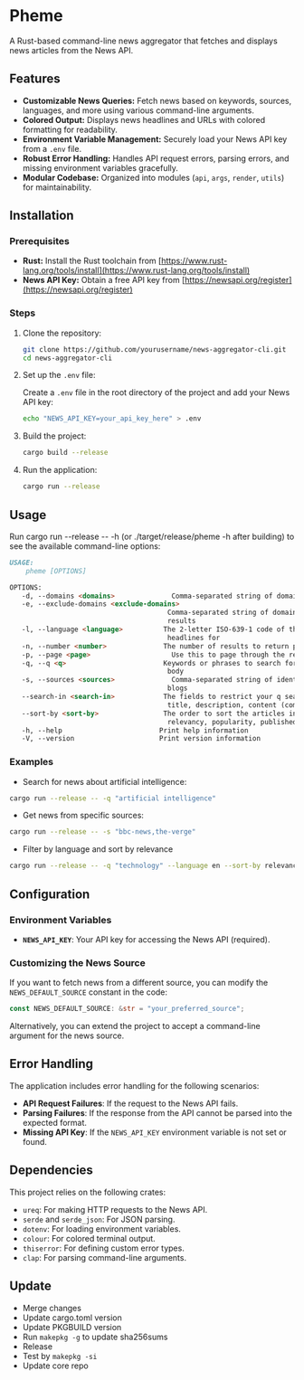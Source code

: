 # Pheme

A Rust-based command-line news aggregator that fetches and displays news articles from the News API.  

## Features

- **Customizable News Queries:** Fetch news based on keywords, sources, languages, and more using various command-line arguments.
- **Colored Output:**  Displays news headlines and URLs with colored formatting for readability.
- **Environment Variable Management:** Securely load your News API key from a `.env` file.
- **Robust Error Handling:** Handles API request errors, parsing errors, and missing environment variables gracefully.
- **Modular Codebase:** Organized into modules (`api`, `args`, `render`, `utils`) for maintainability.

## Installation

### Prerequisites

- **Rust:** Install the Rust toolchain from [https://www.rust-lang.org/tools/install](https://www.rust-lang.org/tools/install)
- **News API Key:** Obtain a free API key from [https://newsapi.org/register](https://newsapi.org/register)

### Steps

1. Clone the repository:

   ```bash
   git clone https://github.com/yourusername/news-aggregator-cli.git
   cd news-aggregator-cli
   ```

2. Set up the `.env` file:

   Create a `.env` file in the root directory of the project and add your News API key:

   ```bash
   echo "NEWS_API_KEY=your_api_key_here" > .env
   ```

3. Build the project:

   ```bash
   cargo build --release
   ```

4. Run the application:

   ```bash
   cargo run --release
   ```

## Usage

Run cargo run --release -- -h (or ./target/release/pheme -h after building) to see the available command-line options:

```md
USAGE:
    pheme [OPTIONS]

OPTIONS:
   -d, --domains <domains>              Comma-separated string of domains to restrict the search to
   -e, --exclude-domains <exclude-domains>
                                       Comma-separated string of domains to remove from the
                                       results
   -l, --language <language>          The 2-letter ISO-639-1 code of the language you want
                                       headlines for
   -n, --number <number>              The number of results to return per page (max 100)
   -p, --page <page>                    Use this to page through the results
   -q, --q <q>                        Keywords or phrases to search for in the article title and
                                       body
   -s, --sources <sources>              Comma-separated string of identifiers for news sources or
                                       blogs
   --search-in <search-in>            The fields to restrict your q search to. Possible options:
                                       title, description, content (comma-separated)
   --sort-by <sort-by>                The order to sort the articles in. Possible options:
                                       relevancy, popularity, publishedAt
   -h, --help                        Print help information
   -V, --version                     Print version information
```

### Examples

- Search for news about artificial intelligence:

```bash
cargo run --release -- -q "artificial intelligence"
```

- Get news from specific sources:

```bash
cargo run --release -- -s "bbc-news,the-verge"
```

- Filter by language and sort by relevance

```bash
cargo run --release -- -q "technology" --language en --sort-by relevancy
```

## Configuration

### Environment Variables

- **`NEWS_API_KEY`**: Your API key for accessing the News API (required).
  
### Customizing the News Source

If you want to fetch news from a different source, you can modify the `NEWS_DEFAULT_SOURCE` constant in the code:

```rust
const NEWS_DEFAULT_SOURCE: &str = "your_preferred_source";
```

Alternatively, you can extend the project to accept a command-line argument for the news source.

## Error Handling

The application includes error handling for the following scenarios:

- **API Request Failures**: If the request to the News API fails.
- **Parsing Failures**: If the response from the API cannot be parsed into the expected format.
- **Missing API Key**: If the `NEWS_API_KEY` environment variable is not set or found.

## Dependencies

This project relies on the following crates:

- `ureq`: For making HTTP requests to the News API.
- `serde` and `serde_json`: For JSON parsing.
- `dotenv`: For loading environment variables.
- `colour`: For colored terminal output.
- `thiserror`: For defining custom error types.
- `clap`: For parsing command-line arguments.

## Update

- Merge changes
- Update cargo.toml version
- Update PKGBUILD version
- Run `makepkg -g` to update sha256sums
- Release
- Test by `makepkg -si`
- Update core repo
